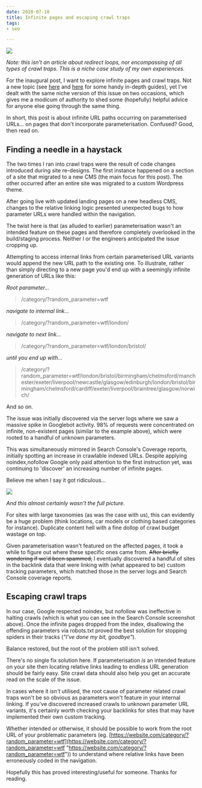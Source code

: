 ```yaml
---
date: 2020-07-10
title: Infinite pages and escaping crawl traps
tags:
- seo

---
```

![](/images/992382641_115bd44a2d_c.jpg)

_Note: this isn't an article about redirect loops, nor encompassing of all types of crawl traps. This is a niche case study of my own experiences._

For the inaugural post, I want to explore infinite pages and crawl traps. Not a new topic (see [here](https://www.contentkingapp.com/academy/crawler-traps/) and [here](https://www.advancedwebranking.com/blog/avoid-the-seo-spider-trap-how-to-get-out-of-a-sticky-situation/) for some handy in-depth guides), yet I've dealt with the same niche version of this issue on two occasions, which gives me a modicum of authority to shed some (hopefully) helpful advice for anyone else going through the same thing.

In short, this post is about infinite URL paths occurring on parameterised URLs... on pages that don't incorporate parameterisation. Confused? Good, then read on.

## Finding a needle in a haystack

The two times I ran into crawl traps were the result of code changes introduced during site re-designs. The first instance happened on a section of a site that migrated to a new CMS (the main focus for this post). The other occurred after an entire site was migrated to a custom Wordpress theme.

After going live with updated landing pages on a new headless CMS, changes to the relative linking logic presented unexpected bugs to how parameter URLs were handled within the navigation.

The twist here is that (as alluded to earlier) parameterisation wasn't an intended feature on these pages and therefore completely overlooked in the build/staging process. Neither I or the engineers anticipated the issue cropping up.

Attempting to access internal links from certain parameterised URL variants would append the new URL path to the existing one. To illustrate, rather than simply directing to a new page you'd end up with a seemingly infinite generation of URLs like this:

_Root parameter..._

> /category/?random_parameter=wtf

_navigate to internal link..._

> /category/?random_parameter=wtf/london/

_navigate to next link..._

> /category/?random_parameter=wtf/london/bristol/

_until you end up with..._

> /category/?random_parameter=wtf/london/bristol/birmingham/chelmsford/manchester/exeter/liverpool/newcastle/glasgow/edinburgh/london/bristol/birmingham/chelmsford/cardiff/exeter/liverpool/braintree/glasgow/norwich/

And so on.

The issue was initially discovered via the server logs where we saw a massive spike in Googlebot activity. 98% of requests were concentrated on infinite, non-existent pages (similar to the example above), which were rooted to a handful of unknown parameters.

This was simultaneously mirrored in Search Console's Coverage reports, initially spotting an increase in crawlable indexed URLs. Despite applying noindex,nofollow Google only paid attention to the first instruction yet, was continuing to 'discover' an increasing number of infinite pages.

Believe me when I say it got ridiculous...

![](/images/infinite-pages.png)

_And this almost certainly wasn't the full picture._

For sites with large taxonomies (as was the case with us), this can evidently be a huge problem (think locations, car models or clothing based categories for instance). Duplicate content hell with a fine dollop of crawl budget wastage on top.

Given parameterisation wasn't featured on the affected pages, it took a while to figure out where these specific ones came from. ~~After briefly wondering if we'd been spammed,~~ I eventually discovered a handful of sites in the backlink data that were linking with (what appeared to be) custom tracking parameters, which matched those in the server logs and Search Console coverage reports.

## Escaping crawl traps

In our case, Google respected noindex, but nofollow was ineffective in halting crawls (which is what you can see in the Search Console screenshot above). Once the infinite pages dropped from the index, disallowing the offending parameters via robots.txt proved the best solution for stopping spiders in their tracks (_"I've done my bit, goodbye"_).

Balance restored, but the root of the problem still isn't solved.

There's no single fix solution here. If parameterisation _is_ an intended feature on your site then locating relative links leading to endless URL generation should be fairly easy. Site crawl data should also help you get an accurate read on the scale of the issue.

In cases where it _isn't_ utilised, the root cause of parameter related crawl traps won't be so obvious as parameters won't feature in your internal linking. If you've discovered increased crawls to unknown parameter URL variants, it's certainly worth checking your backlinks for sites that may have implemented their own custom tracking.

Whether intended or otherwise, it should be possible to work from the root URL of your problematic parameters (eg. [https://website.com/category/?random_parameter=wtf](https://website.com/category/?random_parameter=wtf "https://website.com/category/?random_parameter=wtf")) to understand where relative links have been erroneously coded in the navigation.

Hopefully this has proved interesting/useful for someone. Thanks for reading.